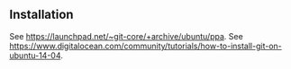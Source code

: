 ## Installation

See https://launchpad.net/~git-core/+archive/ubuntu/ppa.
See https://www.digitalocean.com/community/tutorials/how-to-install-git-on-ubuntu-14-04.
